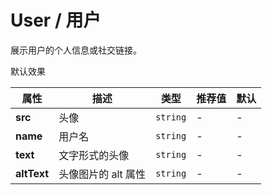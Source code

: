 # User / 用户

展示用户的个人信息或社交链接。

<ex-code name="ex-user-basic">

默认效果

</ex-code>

<ex-code name="ex-user-description"></ex-code>

<ex-code name="ex-user-social"></ex-code>

<ex-footer>

| 属性        | 描述                | 类型     | 推荐值 | 默认 |
| ----------- | ------------------- | -------- | ------ | ---- |
| **src**     | 头像                | `string` | -      | -    |
| **name**    | 用户名              | `string` | -      | -    |
| **text**    | 文字形式的头像      | `string` | -      | -    |
| **altText** | 头像图片的 alt 属性 | `string` | -      | -    |

</ex-footer>
